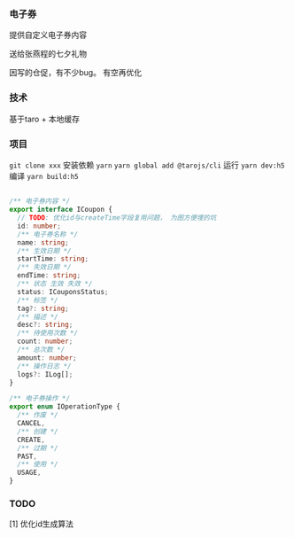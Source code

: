 ### 电子券

提供自定义电子券内容

送给张燕程的七夕礼物


因写的仓促，有不少bug。 有空再优化

### 技术

基于taro + 本地缓存

### 项目
`git clone xxx`
安装依赖
`yarn`
`yarn global add @tarojs/cli`
运行
`yarn dev:h5`
编译
`yarn build:h5`

## 
```ts
/** 电子券内容 */
export interface ICoupon {
  // TODO: 优化id与createTime字段复用问题， 为图方便埋的坑
  id: number;
  /** 电子券名称 */
  name: string;
  /** 生效日期 */
  startTime: string;
  /** 失效日期 */
  endTime: string;
  /** 状态 生效 失效 */
  status: ICouponsStatus;
  /** 标签 */
  tag?: string;
  /** 描述 */
  desc?: string;
  /** 待使用次数 */
  count: number;
  /** 总次数 */
  amount: number;
  /** 操作日志 */
  logs?: ILog[];
}

/** 电子券操作 */
export enum IOperationType {
  /** 作废 */
  CANCEL,
  /** 创建 */
  CREATE,
  /** 过期 */
  PAST,
  /** 使用 */
  USAGE,
}

```

### TODO
[1] 优化id生成算法
